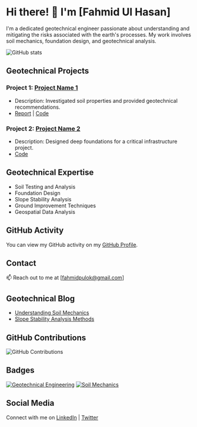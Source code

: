 # Hi there! 👋 I'm [Fahmid Ul Hasan]

I'm a dedicated geotechnical engineer passionate about understanding and mitigating the risks associated with the earth's processes. My work involves soil mechanics, foundation design, and geotechnical analysis.

![GitHub stats](https://github-readme-stats.vercel.app/api?username=FahmidUlHasan&show_icons=true)

## Geotechnical Projects

### Project 1: [Project Name 1](link-to-repo-1)
- Description: Investigated soil properties and provided geotechnical recommendations.
- [Report](link-to-report) | [Code](link-to-repo-1)

### Project 2: [Project Name 2](link-to-repo-2)
- Description: Designed deep foundations for a critical infrastructure project.
- [Code](link-to-repo-2)

## Geotechnical Expertise

- Soil Testing and Analysis
- Foundation Design
- Slope Stability Analysis
- Ground Improvement Techniques
- Geospatial Data Analysis

## GitHub Activity

You can view my GitHub activity on my [GitHub Profile](https://github.com/FahmidUlHasan).


## Contact

📫 Reach out to me at [fahmidpulok@gmail.com]

## Geotechnical Blog

- [Understanding Soil Mechanics](link-to-post-1)
- [Slope Stability Analysis Methods](link-to-post-2)

## GitHub Contributions

![GitHub Contributions](https://github.com/FahmmidUlHasan)

## Badges

[![Geotechnical Engineering](https://img.shields.io/badge/Geotechnical%20Engineering-Expert-brown)](https://www.geotechnical.org)
[![Soil Mechanics](https://img.shields.io/badge/Soil%20Mechanics-Enthusiast-green)](https://www.soilmechanics.org)

## Social Media

Connect with me on [LinkedIn](https://www.linkedin.com/yourusername) | [Twitter](https://twitter.com/yourusername)

